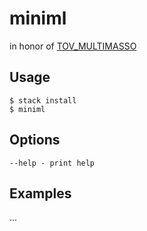 # miniml

in honor of [TOV_MULTIMASSO](https://github.com/Heimdell)

## Usage

    $ stack install
    $ miniml

## Options

    --help - print help

## Examples

...

